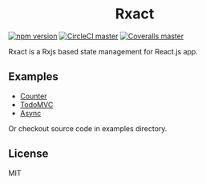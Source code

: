 <h1 align="center">Rxact</h1>

[![npm version](https://img.shields.io/npm/v/rxact.svg?style=flat-square)](https://www.npmjs.com/package/rxact)
[![CircleCI master](https://img.shields.io/circleci/project/github/Darmody/rxact/master.svg?style=flat-square)](https://circleci.com/gh/Darmody/rxact/tree/master)
[![Coveralls master](https://img.shields.io/coveralls/Darmody/rxact/master.svg?style=flat-square)](https://coveralls.io/github/Darmody/rxact?branch=master)

Rxact is a Rxjs based state management for React.js app.

## Examples

* [Counter](https://darmody.github.io/rxact/examples/counter)
* [TodoMVC](https://darmody.github.io/rxact/examples/todomvc)
* [Async](https://darmody.github.io/rxact/examples/async)

Or checkout source code in examples directory.

## License

MIT
